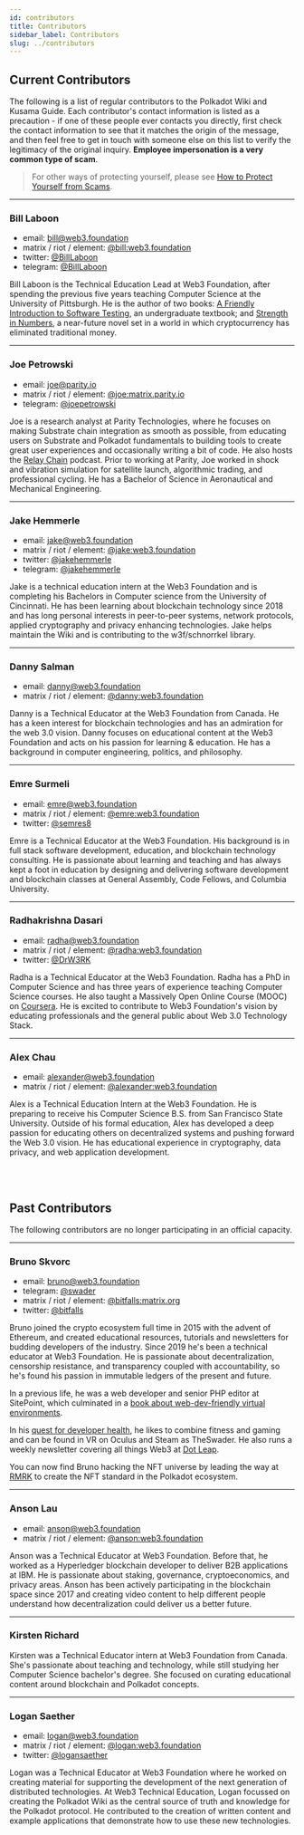 ```yaml
---
id: contributors
title: Contributors
sidebar_label: Contributors
slug: ../contributors
---
```


## Current Contributors

The following is a list of regular contributors to the Polkadot Wiki and Kusama Guide. Each
contributor's contact information is listed as a precaution - if one of these people ever contacts
you directly, first check the contact information to see that it matches the origin of the message,
and then feel free to get in touch with someone else on this list to verify the legitimacy of the
original inquiry. **Employee impersonation is a very common type of scam**.

> For other ways of protecting yourself, please see
> [How to Protect Yourself from Scams](scams.md).

---

### Bill Laboon

- email: [bill@web3.foundation](mailto:bill@web3.foundation)
- matrix / riot / element: [@bill:web3.foundation](https://matrix.to/#/@bill:web3.foundation)
- twitter: [@BillLaboon](https://twitter.com/BillLaboon)
- telegram: [@BillLaboon](https://t.me/BillLaboon)

Bill Laboon is the Technical Education Lead at Web3 Foundation, after spending the previous five
years teaching Computer Science at the University of Pittsburgh. He is the author of two books:
[A Friendly Introduction to Software Testing](https://www.amazon.com/Friendly-Introduction-Software-Testing/dp/1523477377),
an undergraduate textbook; and
[Strength in Numbers](https://www.amazon.com/Strength-Numbers-Cryptocurrency-Bill-Laboon/dp/1981526730/),
a near-future novel set in a world in which cryptocurrency has eliminated traditional money.

---

### Joe Petrowski

- email: [joe@parity.io](mailto:joe@parity.io)
- matrix / riot / element: [@joe:matrix.parity.io](https://matrix.to/#/@joe:matrix.parity.io)
- telegram: [@joepetrowski](https://t.me/joepetrowski)

Joe is a research analyst at Parity Technologies, where he focuses on making Substrate chain
integration as smooth as possible, from educating users on Substrate and Polkadot fundamentals to
building tools to create great user experiences and occasionally writing a bit of code. He also
hosts the [Relay Chain](https://relaychain.fm) podcast. Prior to working at Parity, Joe worked in
shock and vibration simulation for satellite launch, algorithmic trading, and professional cycling.
He has a Bachelor of Science in Aeronautical and Mechanical Engineering.

---

### Jake Hemmerle

- email: [jake@web3.foundation](mailto:jake@web3.foundation)
- matrix / riot / element: [@jake:web3.foundation](https://matrix.to/#/@jake:web3.foundation)
- twitter: [@jakehemmerle](https://twitter.com/jakehemmerle)
- telegram: [@jakehemmerle](https://t.me/jakehemmerle)

Jake is a technical education intern at the Web3 Foundation and is completing his Bachelors in
Computer science from the University of Cincinnati. He has been learning about blockchain technology
since 2018 and has long personal interests in peer-to-peer systems, network protocols, applied
cryptography and privacy enhancing technologies. Jake helps maintain the Wiki and is contributing to
the w3f/schnorrkel library.

---

### Danny Salman

- email: [danny@web3.foundation](mailto:danny@web3.foundation)
- matrix / riot / element: [@danny:web3.foundation](https://matrix.to/#/@danny:web3.foundation)

Danny is a Technical Educator at the Web3 Foundation from Canada. He has a keen interest for
blockchain technologies and has an admiration for the web 3.0 vision. Danny focuses on educational
content at the Web3 Foundation and acts on his passion for learning & education. He has a background
in computer engineering, politics, and philosophy.

---

### Emre Surmeli

- email: [emre@web3.foundation](mailto:emre@web3.foundation)
- matrix / riot / element: [@emre:web3.foundation](https://matrix.to/#/@emre:web3.foundation)
- twitter: [@semres8](https://twitter.com/semres8)

Emre is a Technical Educator at the Web3 Foundation. His background is in full stack software
development, education, and blockchain technology consulting. He is passionate about learning and
teaching and has always kept a foot in education by designing and delivering software development
and blockchain classes at General Assembly, Code Fellows, and Columbia University.

---

### Radhakrishna Dasari

- email: [radha@web3.foundation](mailto:radha@web3.foundation)
- matrix / riot / element: [@radha:web3.foundation](https://matrix.to/#/@radha:web3.foundation)
- twitter: [@DrW3RK](https://twitter.com/DrW3RK)

Radha is a Technical Educator at the Web3 Foundation. Radha has a PhD in Computer Science and has
three years of experience teaching Computer Science courses. He also taught a Massively Open Online
Course (MOOC) on [Coursera](https://www.coursera.org/learn/computer-vision-basics). He is excited to
contribute to Web3 Foundation's vision by educating professionals and the general public about Web
3.0 Technology Stack.

---

### Alex Chau

- email: [alexander@web3.foundation](mailto:alexander@web3.foundation)
- matrix / riot / element: [@alexander:web3.foundation](https://matrix.to/#/@alexander:web3.foundation)

Alex is a Technical Education Intern at the Web3 Foundation. He is preparing to receive his Computer Science B.S.
from San Francisco State University. Outside of his formal education, Alex has developed a deep passion for educating others
on decentralized systems and pushing forward the Web 3.0 vision. He has educational experience in cryptography, data privacy,
and web application development.

<br/><br/>

## Past Contributors

The following contributors are no longer participating in an official capacity.

---

### Bruno Skvorc

- email: [bruno@web3.foundation](mailto:bruno@web3.foundation)
- telegram: [@swader](https://t.me/swader)
- matrix / riot / element: [@bitfalls:matrix.org](https://matrix.to/#/@bitfalls:matrix.org)
- twitter: [@bitfalls](https://twitter.com/bitfalls)

Bruno joined the crypto ecosystem full time in 2015 with the advent of Ethereum, and created
educational resources, tutorials and newsletters for budding developers of the industry. Since 2019
he's been a technical educator at Web3 Foundation. He is passionate about decentralization,
censorship resistance, and transparency coupled with accountability, so he's found his passion in
immutable ledgers of the present and future.

In a previous life, he was a web developer and senior PHP editor at SitePoint, which culminated in a
[book about web-dev-friendly virtual environments](https://www.amazon.com/Jump-Start-PHP-Environment-Language/dp/0994182643).

In his [quest for developer health](https://bruno.id/an-endomorphs-journey-to-health-part-2/), he
likes to combine fitness and gaming and can be found in VR on Oculus and Steam as TheSwader. He also
runs a weekly newsletter covering all things Web3 at [Dot Leap](https://dotleap.substack.com).

You can now find Bruno hacking the NFT universe by leading the way at [RMRK](https://rmrk.app/) to
create the NFT standard in the Polkadot ecosystem.

---

### Anson Lau

- email: [anson@web3.foundation](mailto:anson@web3.foundation)
- matrix / riot / element: [@anson:web3.foundation](https://matrix.to/#/@anson:web3.foundation)

Anson was a Technical Educator at Web3 Foundation. Before that, he worked as a Hyperledger
blockchain developer to deliver B2B applications at IBM. He is passionate about staking, governance,
cryptoeconomics, and privacy areas. Anson has been actively participating in the blockchain space
since 2017 and creating video content to help different people understand how decentralization could
deliver us a better future.

---

### Kirsten Richard

Kirsten was a Technical Educator intern at Web3 Foundation from Canada. She's passionate about
teaching and technology, while still studying her Computer Science bachelor's degree. She focused on
curating educational content around blockchain and Polkadot concepts.

---

### Logan Saether

- email: [logan@web3.foundation](mailto:logan@web3.foundation)
- matrix / riot / element: [@logan:web3.foundation](https://matrix.to/#/@logan:web3.foundation)
- twitter: [@logansaether](https://twitter.com/logansaether)

Logan was a Technical Educator at Web3 Foundation where he worked on creating material for
supporting the development of the next generation of distributed technologies. At Web3 Technical
Education, Logan focussed on creating the Polkadot Wiki as the central source of truth and knowledge
for the Polkadot protocol. He contributed to the creation of written content and example
applications that demonstrate how to use these new technologies.
